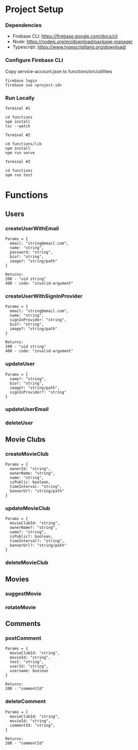 # Project Setup

### Dependencies
- Firebase CLI: https://firebase.google.com/docs/cli
- Node: https://nodejs.org/en/download/package-manager
- Typescript: https://www.typescriptlang.org/download/

### Configure Firebase CLI

Copy service-account.json to functions/src/utilities
```
firebase login
firebase use <project-id>
```

### Run Locally


`Terminal #1`
```
cd functions
npm install
tsc --watch
```

`Terminal #2`
```
cd functions/lib
npm install
npm run serve
```

`Terminal #3`
```
cd functions
npm run test
```

# Functions

## Users

### createUserWithEmail

```
Params = {
  email: "string@email.com",
  name: "string",
  password: "string",
  bio?: "string",
  image?: "string/path"
}

Returns: 
200 - "uid string"
400 - code: "invalid-argument"
```

### createUserWithSignInProvider

```
Params = {
  email: "string@email.com",
  name: "string",
  signInProvider: "string",
  bio?: "string",
  image?: "string/path"
}

Returns: 
200 - "uid string"
400 - code: "invalid-argument"
```

### updateUser

```
Params = {
  name?: "string",
  bio?: "string",
  image?: "string/path",
  signInProvider?: "string"
}
```

### updateUserEmail

### deleteUser

## Movie Clubs

### createMovieClub

```
Params = {
  ownerId: "string",
  ownerName: "string",
  name: "string",
  isPublic: boolean,
  timeInterval: "string",
  bannerUrl: "string/path"
}
```

### updateMovieClub

```
Params = {
  movieClubId: "string",
  ownerName?: "string",
  name?: "string",
  isPublic?: boolean,
  timeInterval?: "string",
  bannerUrl?: "string/path"
}
```

### deleteMovieClub

## Movies

### suggestMovie

### rotateMovie

## Comments

### postComment

```
Params = {
  movieClubId: "string",
  movieId: "string",
  text: "string",
  userId: "string",
  username: boolean
}

Returns:
200 - "commentId"
```

### deleteComment

```
Params = {
  movieClubId: "string",
  movieId: "string",
  commentId: "string",
}

Returns:
200 - "commentId"